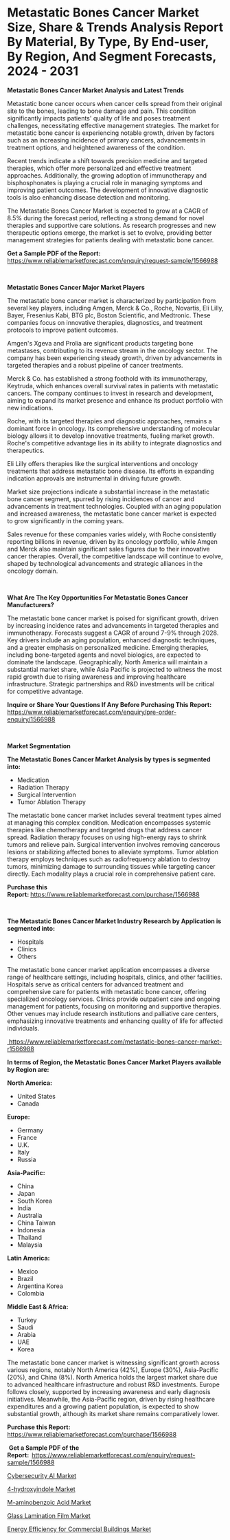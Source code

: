 <p><h1>Metastatic Bones Cancer Market Size, Share & Trends Analysis Report By Material, By Type, By End-user, By Region, And Segment Forecasts, 2024 - 2031</h1></p><p><strong>Metastatic Bones Cancer Market Analysis and Latest Trends</strong></p>
<p><p>Metastatic bone cancer occurs when cancer cells spread from their original site to the bones, leading to bone damage and pain. This condition significantly impacts patients' quality of life and poses treatment challenges, necessitating effective management strategies. The market for metastatic bone cancer is experiencing notable growth, driven by factors such as an increasing incidence of primary cancers, advancements in treatment options, and heightened awareness of the condition.</p><p>Recent trends indicate a shift towards precision medicine and targeted therapies, which offer more personalized and effective treatment approaches. Additionally, the growing adoption of immunotherapy and bisphosphonates is playing a crucial role in managing symptoms and improving patient outcomes. The development of innovative diagnostic tools is also enhancing disease detection and monitoring.</p><p>The Metastatic Bones Cancer Market is expected to grow at a CAGR of 8.5% during the forecast period, reflecting a strong demand for novel therapies and supportive care solutions. As research progresses and new therapeutic options emerge, the market is set to evolve, providing better management strategies for patients dealing with metastatic bone cancer.</p></p>
<p><strong>Get a Sample PDF of the Report:&nbsp;</strong> <a href="https://www.reliablemarketforecast.com/enquiry/request-sample/1566988">https://www.reliablemarketforecast.com/enquiry/request-sample/1566988</a></p>
<p>&nbsp;</p>
<p><strong>Metastatic Bones Cancer Major Market Players</strong></p>
<p><p>The metastatic bone cancer market is characterized by participation from several key players, including Amgen, Merck & Co., Roche, Novartis, Eli Lilly, Bayer, Fresenius Kabi, BTG plc, Boston Scientific, and Medtronic. These companies focus on innovative therapies, diagnostics, and treatment protocols to improve patient outcomes.</p><p>Amgen's Xgeva and Prolia are significant products targeting bone metastases, contributing to its revenue stream in the oncology sector. The company has been experiencing steady growth, driven by advancements in targeted therapies and a robust pipeline of cancer treatments.</p><p>Merck & Co. has established a strong foothold with its immunotherapy, Keytruda, which enhances overall survival rates in patients with metastatic cancers. The company continues to invest in research and development, aiming to expand its market presence and enhance its product portfolio with new indications.</p><p>Roche, with its targeted therapies and diagnostic approaches, remains a dominant force in oncology. Its comprehensive understanding of molecular biology allows it to develop innovative treatments, fueling market growth. Roche's competitive advantage lies in its ability to integrate diagnostics and therapeutics.</p><p>Eli Lilly offers therapies like the surgical interventions and oncology treatments that address metastatic bone disease. Its efforts in expanding indication approvals are instrumental in driving future growth.</p><p>Market size projections indicate a substantial increase in the metastatic bone cancer segment, spurred by rising incidences of cancer and advancements in treatment technologies. Coupled with an aging population and increased awareness, the metastatic bone cancer market is expected to grow significantly in the coming years.</p><p>Sales revenue for these companies varies widely, with Roche consistently reporting billions in revenue, driven by its oncology portfolio, while Amgen and Merck also maintain significant sales figures due to their innovative cancer therapies. Overall, the competitive landscape will continue to evolve, shaped by technological advancements and strategic alliances in the oncology domain.</p></p>
<p>&nbsp;</p>
<p><strong>What Are The Key Opportunities For Metastatic Bones Cancer Manufacturers?</strong></p>
<p><p>The metastatic bone cancer market is poised for significant growth, driven by increasing incidence rates and advancements in targeted therapies and immunotherapy. Forecasts suggest a CAGR of around 7-9% through 2028. Key drivers include an aging population, enhanced diagnostic techniques, and a greater emphasis on personalized medicine. Emerging therapies, including bone-targeted agents and novel biologics, are expected to dominate the landscape. Geographically, North America will maintain a substantial market share, while Asia Pacific is projected to witness the most rapid growth due to rising awareness and improving healthcare infrastructure. Strategic partnerships and R&D investments will be critical for competitive advantage.</p></p>
<p><strong>Inquire or Share Your Questions If Any Before Purchasing This Report:</strong> <a href="https://www.reliablemarketforecast.com/enquiry/pre-order-enquiry/1566988">https://www.reliablemarketforecast.com/enquiry/pre-order-enquiry/1566988</a></p>
<p>&nbsp;</p>
<p><strong>Market Segmentation</strong></p>
<p><strong>The Metastatic Bones Cancer Market Analysis by types is segmented into:</strong></p>
<p><ul><li>Medication</li><li>Radiation Therapy</li><li>Surgical Intervention</li><li>Tumor Ablation Therapy</li></ul></p>
<p><p>The metastatic bone cancer market includes several treatment types aimed at managing this complex condition. Medication encompasses systemic therapies like chemotherapy and targeted drugs that address cancer spread. Radiation therapy focuses on using high-energy rays to shrink tumors and relieve pain. Surgical intervention involves removing cancerous lesions or stabilizing affected bones to alleviate symptoms. Tumor ablation therapy employs techniques such as radiofrequency ablation to destroy tumors, minimizing damage to surrounding tissues while targeting cancer directly. Each modality plays a crucial role in comprehensive patient care.</p></p>
<p><strong>Purchase this Report:&nbsp;</strong><a href="https://www.reliablemarketforecast.com/purchase/1566988">https://www.reliablemarketforecast.com/purchase/1566988</a></p>
<p>&nbsp;</p>
<p><strong>The Metastatic Bones Cancer Market Industry Research by Application is segmented into:</strong></p>
<p><ul><li>Hospitals</li><li>Clinics</li><li>Others</li></ul></p>
<p><p>The metastatic bone cancer market application encompasses a diverse range of healthcare settings, including hospitals, clinics, and other facilities. Hospitals serve as critical centers for advanced treatment and comprehensive care for patients with metastatic bone cancer, offering specialized oncology services. Clinics provide outpatient care and ongoing management for patients, focusing on monitoring and supportive therapies. Other venues may include research institutions and palliative care centers, emphasizing innovative treatments and enhancing quality of life for affected individuals.</p></p>
<p><a href="https://www.reliablemarketforecast.com/metastatic-bones-cancer-market-r1566988">&nbsp;https://www.reliablemarketforecast.com/metastatic-bones-cancer-market-r1566988</a></p>
<p><strong>In terms of Region, the Metastatic Bones Cancer Market Players available by Region are:</strong></p>
<p>
    <p> <strong> North America: </strong>
        <ul>
            <li>United States</li>
            <li>Canada</li>
        </ul>
        </p> 
    <p> <strong> Europe: </strong>
        <ul>
            <li>Germany</li>
            <li>France</li>
            <li>U.K.</li>
            <li>Italy</li>
            <li>Russia</li>
        </ul>
        </p> 
    <p> <strong> Asia-Pacific: </strong>
        <ul>
            <li>China</li>
            <li>Japan</li>
            <li>South Korea</li>
            <li>India</li>
            <li>Australia</li>
            <li>China Taiwan</li>
            <li>Indonesia</li>
            <li>Thailand</li>
            <li>Malaysia</li>
        </ul>
        </p> 
    <p> <strong> Latin America: </strong>
        <ul>
            <li>Mexico</li>
            <li>Brazil</li>
            <li>Argentina Korea</li>
            <li>Colombia</li>
        </ul>
        </p> 
    <p> <strong> Middle East & Africa: </strong>
        <ul>
            <li>Turkey</li>
            <li>Saudi</li>
            <li>Arabia</li>
            <li>UAE</li>
            <li>Korea</li>
        </ul>
    </p>
    </p>
<p><p>The metastatic bone cancer market is witnessing significant growth across various regions, notably North America (42%), Europe (30%), Asia-Pacific (20%), and China (8%). North America holds the largest market share due to advanced healthcare infrastructure and robust R&D investments. Europe follows closely, supported by increasing awareness and early diagnosis initiatives. Meanwhile, the Asia-Pacific region, driven by rising healthcare expenditures and a growing patient population, is expected to show substantial growth, although its market share remains comparatively lower.</p></p>
<p><strong>Purchase this Report: </strong><a href="https://www.reliablemarketforecast.com/purchase/1566988">https://www.reliablemarketforecast.com/purchase/1566988</a></p>
<p>&nbsp;<strong>Get a Sample PDF of the Report:&nbsp;&nbsp;</strong><a href="https://www.reliablemarketforecast.com/enquiry/request-sample/1566988">https://www.reliablemarketforecast.com/enquiry/request-sample/1566988</a></p>
<p><strong></strong></p>
<p><p><a href="https://issuu.com/reportprime-2/docs/cybersecurity-ai-market-size-2030.p_bf6ce38efcdc20">Cybersecurity AI Market</a></p><p><a href="https://medium.com/@mares423/navigating-the-global-4-hydroxyindole-market-landscape-trends-forecasts-and-impact-analysis-e036502a7e84?postPublishedType=repub">4-hydroxyindole Market</a></p><p><a href="https://medium.com/@mares423/insights-into-the-m-aminobenzoic-acid-industry-market-financial-status-market-size-and-revenue-7cb5bbfb08d6">M-aminobenzoic Acid Market</a></p><p><a href="https://www.linkedin.com/pulse/global-glass-lamination-film-market-focus-product-type-eva-filmpvb-filmother-fr9we?trackingId=urtRmfF1SAKuvcuCZ2oCEQ%3D%3D">Glass Lamination Film Market</a></p><p><a href="https://issuu.com/reportprime-2/docs/energy-efficiency-for-commercial-bu_6ea3cc04bf92dc">Energy Efficiency for Commercial Buildings Market</a></p></p>